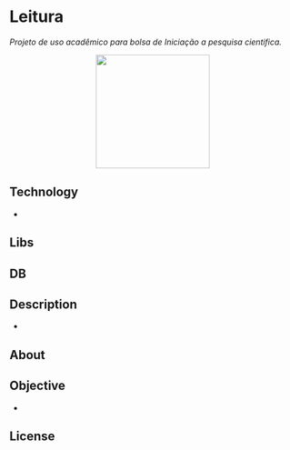 # Leitura
*Projeto de uso acadêmico para bolsa de Iniciação a pesquisa cientifica.*
<p align="center" ><img width="200" height="200" src="http://pesquisa.unemat.br:8080/ler/img/Model%2002.2.png"></p>



## Technology
-
## Libs 
## DB


## Description
-
## About
## Objective

-
## License



